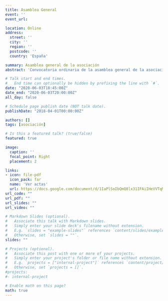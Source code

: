 ```yaml
---
title: Asamblea General
event: ''
event_url: 

location: Online
address:
  street: ''
  city: ''
  region: ''
  postcode: ''
  country: 'España'

summary: Asamblea general de la asociación
abstract: 'Convocatoria ordinaria de la asamblea general de la asociación'

# Talk start and end times.
#   End time can optionally be hidden by prefixing the line with `#`.
date: "2020-06-03T18:45:00Z"
date_end: "2020-06-03T20:00:00Z"
all_day: false

# Schedule page publish date (NOT talk date).
publishDate: "2018-04-01T00:00:00Z"

authors: []
tags: [asociación]

# Is this a featured talk? (true/false)
featured: true

image:
  caption: ''
  focal_point: Right
  placement: 2

links:
- icon: file-pdf
  icon_pack: far
  name: 'Ver actas'
  url: https://docs.google.com/document/d/1IaPlSoIbQmQ8lx31IFAiIHeVVTqMcAeT-EsZfxvAOT4/export?format=pdf
url_code: ""
url_pdf: ""
url_slides: ""
url_video: ""

# Markdown Slides (optional).
#   Associate this talk with Markdown slides.
#   Simply enter your slide deck's filename without extension.
#   E.g. `slides = "example-slides"` references `content/slides/example-slides.md`.
#   Otherwise, set `slides = ""`.
slides: ""

# Projects (optional).
#   Associate this post with one or more of your projects.
#   Simply enter your project's folder or file name without extension.
#   E.g. `projects = ["internal-project"]` references `content/project/deep-learning/index.md`.
#   Otherwise, set `projects = []`.
#projects:
#- internal-project

# Enable math on this page?
math: true
---
```

